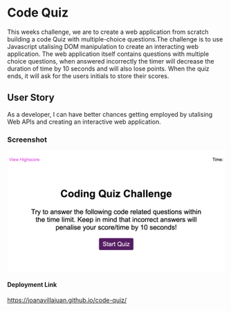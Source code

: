 # Code Quiz

This weeks challenge, we are to create a web application from scratch building a code Quiz with multiple-choice questions.The challenge is to use Javascript utalising DOM manipulation to create an interacting web application. The web application itself contains questions with multiple choice questions, when answered incorrectly the timer will decrease the duration of time by 10 seconds and will also lose points. When the quiz ends, it will ask for the users initials to store their scores.

## User Story

As a developer, I can have better chances getting employed by utalising Web APIs and creating an interactive web application.

### Screenshot 
![code-quiz](assets/images/code-quiz_index.html.png)

#### Deployment Link
https://joanavillajuan.github.io/code-quiz/
